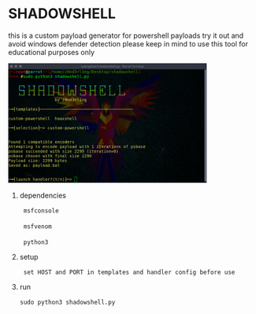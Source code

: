 <h1>SHADOWSHELL</h1>

this is a custom payload generator for powershell payloads 
try it out and avoid windows defender detection 
please keep in mind to use this tool for educational purposes only 

<img src="banner.png" width="80%"/>
 

 1) dependencies

         msfconsole

         msfvenom

         python3

 2) setup

         set HOST and PORT in templates and handler config before use

 3) run

        sudo python3 shadowshell.py

        
